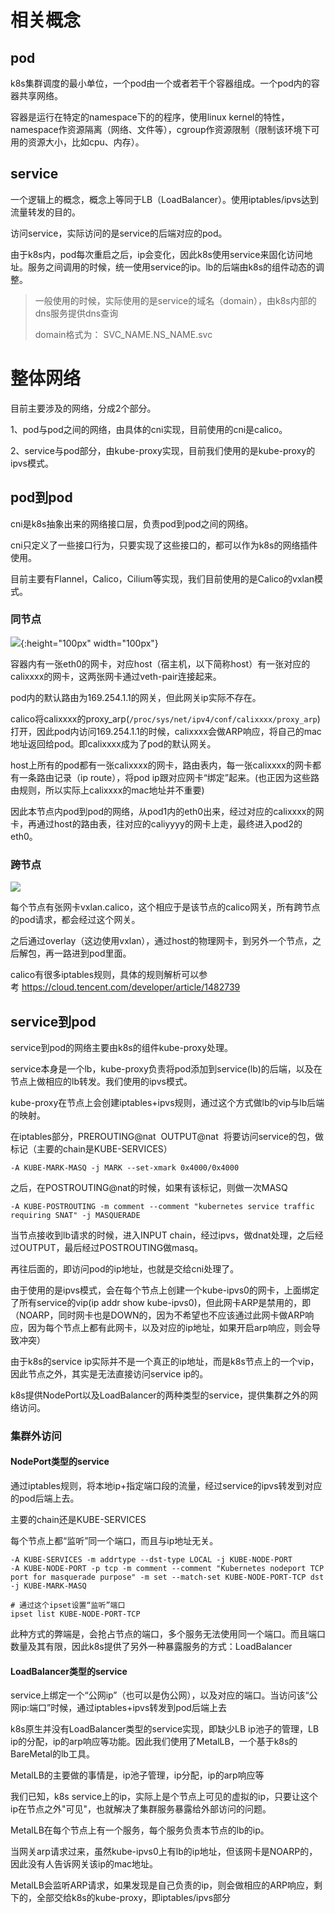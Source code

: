 # 相关概念

## pod

k8s集群调度的最小单位，一个pod由一个或者若干个容器组成。一个pod内的容器共享网络。

容器是运行在特定的namespace下的的程序，使用linux kernel的特性，namespace作资源隔离（网络、文件等），cgroup作资源限制（限制该环境下可用的资源大小，比如cpu、内存）。

## service

一个逻辑上的概念，概念上等同于LB（LoadBalancer）。使用iptables/ipvs达到流量转发的目的。

访问service，实际访问的是service的后端对应的pod。

由于k8s内，pod每次重启之后，ip会变化，因此k8s使用service来固化访问地址。服务之间调用的时候，统一使用service的ip。lb的后端由k8s的组件动态的调整。

> 一般使用的时候，实际使用的是service的域名（domain），由k8s内部的dns服务提供dns查询
>
> domain格式为： SVC_NAME.NS_NAME.svc



# 整体网络

目前主要涉及的网络，分成2个部分。

1、pod与pod之间的网络，由具体的cni实现，目前使用的cni是calico。

2、service与pod部分，由kube-proxy实现，目前我们使用的是kube-proxy的ipvs模式。


## pod到pod

cni是k8s抽象出来的网络接口层，负责pod到pod之间的网络。

cni只定义了一些接口行为，只要实现了这些接口的，都可以作为k8s的网络插件使用。

目前主要有Flannel，Calico，Cilium等实现，我们目前使用的是Calico的vxlan模式。

### 同节点

![](https://github.com/joy717/joy717.github.io/assets/310284/ce672c91-2d84-4b49-b73e-dc6554b09fd7){:height="100px" width="100px"}

容器内有一张eth0的网卡，对应host（宿主机，以下简称host）有一张对应的calixxxx的网卡，这两张网卡通过veth-pair连接起来。

pod内的默认路由为169.254.1.1的网关，但此网关ip实际不存在。

calico将calixxxx的proxy_arp(`/proc/sys/net/ipv4/conf/calixxxx/proxy_arp`)打开，因此pod内访问169.254.1.1的时候，calixxxx会做ARP响应，将自己的mac地址返回给pod。即calixxxx成为了pod的默认网关。

host上所有的pod都有一张calixxxx的网卡，路由表内，每一张calixxxx的网卡都有一条路由记录（ip route），将pod ip跟对应网卡“绑定”起来。(也正因为这些路由规则，所以实际上calixxxx的mac地址并不重要)

因此本节点内pod到pod的网络，从pod1内的eth0出来，经过对应的calixxxx的网卡，再通过host的路由表，往对应的caliyyyy的网卡上走，最终进入pod2的eth0。



### 跨节点

![](https://github.com/joy717/joy717.github.io/assets/310284/1c2c0056-3e29-4f73-9fbd-c51e05f98fbb)

每个节点有张网卡vxlan.calico，这个相应于是该节点的calico网关，所有跨节点的pod请求，都会经过这个网关。

之后通过overlay（这边使用vxlan），通过host的物理网卡，到另外一个节点，之后解包，再一路进到pod里面。


calico有很多iptables规则，具体的规则解析可以参考 https://cloud.tencent.com/developer/article/1482739

## service到pod

service到pod的网络主要由k8s的组件kube-proxy处理。

service本身是一个lb，kube-proxy负责将pod添加到service(lb)的后端，以及在节点上做相应的lb转发。我们使用的ipvs模式。

kube-proxy在节点上会创建iptables+ipvs规则，通过这个方式做lb的vip与lb后端的映射。

在iptables部分，PREROUTING@nat  OUTPUT@nat  将要访问service的包，做标记（主要的chain是KUBE-SERVICES）

```
-A KUBE-MARK-MASQ -j MARK --set-xmark 0x4000/0x4000
```

之后，在POSTROUTING@nat的时候，如果有该标记，则做一次MASQ

```
-A KUBE-POSTROUTING -m comment --comment "kubernetes service traffic requiring SNAT" -j MASQUERADE
```

当节点接收到lb请求的时候，进入INPUT chain，经过ipvs，做dnat处理，之后经过OUTPUT，最后经过POSTROUTING做masq。

再往后面的，即访问pod的ip地址，也就是交给cni处理了。


由于使用的是ipvs模式，会在每个节点上创建一个kube-ipvs0的网卡，上面绑定了所有service的vip(ip addr show kube-ipvs0)，但此网卡ARP是禁用的，即（NOARP，同时网卡也是DOWN的，因为不希望也不应该通过此网卡做ARP响应，因为每个节点上都有此网卡，以及对应的ip地址，如果开启arp响应，则会导致冲突）

由于k8s的service ip实际并不是一个真正的ip地址，而是k8s节点上的一个vip，因此节点之外，其实是无法直接访问service ip的。

k8s提供NodePort以及LoadBalancer的两种类型的service，提供集群之外的网络访问。



### 集群外访问

#### NodePort类型的service

通过iptables规则，将本地ip+指定端口段的流量，经过service的ipvs转发到对应的pod后端上去。

主要的chain还是KUBE-SERVICES

每个节点上都“监听”同一个端口，而且与ip地址无关。

```
-A KUBE-SERVICES -m addrtype --dst-type LOCAL -j KUBE-NODE-PORT
-A KUBE-NODE-PORT -p tcp -m comment --comment "Kubernetes nodeport TCP port for masquerade purpose" -m set --match-set KUBE-NODE-PORT-TCP dst -j KUBE-MARK-MASQ
```

```
# 通过这个ipset设置“监听”端口
ipset list KUBE-NODE-PORT-TCP
```

此种方式的弊端是，会抢占节点的端口，多个服务无法使用同一个端口。而且端口数量及其有限，因此k8s提供了另外一种暴露服务的方式：LoadBalancer

#### LoadBalancer类型的service

service上绑定一个“公网ip”（也可以是伪公网），以及对应的端口。当访问该“公网ip:端口”时候，通过iptables+ipvs转发到pod后端上去

k8s原生并没有LoadBalancer类型的service实现，即缺少LB ip池子的管理，LB ip的分配，ip的arp响应等功能。因此我们使用了MetalLB，一个基于k8s的BareMetal的lb工具。

MetalLB的主要做的事情是，ip池子管理，ip分配，ip的arp响应等

我们已知，k8s service上的ip，实际上是个节点上可见的虚拟的ip，只要让这个ip在节点之外"可见"，也就解决了集群服务暴露给外部访问的问题。

MetalLB在每个节点上有一个服务，每个服务负责本节点的lb的ip。

当网关arp请求过来，虽然kube-ipvs0上有lb的ip地址，但该网卡是NOARP的，因此没有人告诉网关该ip的mac地址。

MetalLB会监听ARP请求，如果发现是自己负责的ip，则会做相应的ARP响应，剩下的，全部交给k8s的kube-proxy，即iptables/ipvs部分
